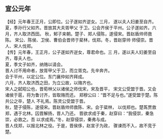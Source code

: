 ## 宣公元年

【经】元年春王正月，公即位。公子遂如齐逆女。三月，
遂以夫人妇姜至自齐。夏，季孙行父如齐。晋放其大夫胥甲父
于卫。公会齐侯于平州。公子遂如齐。六月，齐人取济西田。
秋，邾子来朝。楚子、郑人侵陈，遂侵宋。晋赵盾帅师救陈。
宋公、陈侯、卫侯、曹伯会晋师于棐林，伐郑。冬，晋赵穿帅
师侵崇。晋人、宋人伐郑。  
【传】元年春，王正月，公子遂如齐逆女，尊君命也。三
月，遂以夫人妇姜至自齐，尊夫人也。  
夏，季文子如齐，纳赂以请会。  
晋人讨不用命者，放胥甲父于卫，而立胥克。先辛奔齐。  
会于平州，以定公位。东门襄仲如齐拜成。  
六月，齐人取济西之田，为立公故，以赂齐也。  
宋人之弑昭公也，晋荀林父以诸侯之师伐宋，宋及晋平，
宋文公受盟于晋。又会诸侯于扈，将为鲁讨齐，皆取赂而还。
郑穆公曰：“晋不足与也。”遂受盟于楚。陈共公之卒，楚人
不礼焉。陈灵公受盟于晋。  
秋，楚子侵陈，遂侵宋。晋赵盾帅师救陈、宋。会于棐林，
以伐郑也。楚蒍贾救郑，遇于北林。囚晋解扬，晋人乃还。
晋欲求成于秦，赵穿曰：“我侵崇，秦急崇，必救之。吾
以求成焉。”冬，赵穿侵崇，秦弗与成。  
晋人伐郑，以报北林之役。于是，晋侯侈，赵宣子为政，
骤谏而不入，故不竞于楚。  

